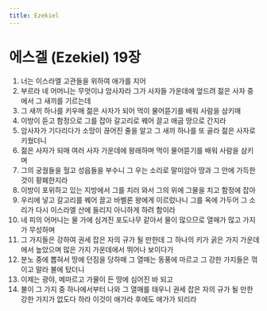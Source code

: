 ```yaml
---
title: Ezekiel
---
```


# 에스겔 (Ezekiel) 19장
1. 너는 이스라엘 고관들을 위하여 애가를 지어
1. 부르라 네 어머니는 무엇이냐 암사자라 그가 사자들 가운데에 엎드려 젊은 사자 중에서 그 새끼를 기르는데
1. 그 새끼 하나를 키우매 젊은 사자가 되어 먹이 물어뜯기를 배워 사람을 삼키매
1. 이방이 듣고 함정으로 그를 잡아 갈고리로 꿰어 끌고 애굽 땅으로 간지라
1. 암사자가 기다리다가 소망이 끊어진 줄을 알고 그 새끼 하나를 또 골라 젊은 사자로 키웠더니
1. 젊은 사자가 되매 여러 사자 가운데에 왕래하며 먹이 물어뜯기를 배워 사람을 삼키며
1. 그의 궁궐들을 헐고 성읍들을 부수니 그 우는 소리로 말미암아 땅과 그 안에 가득한 것이 황폐한지라
1. 이방이 포위하고 있는 지방에서 그를 치러 와서 그의 위에 그물을 치고 함정에 잡아
1. 우리에 넣고 갈고리를 꿰어 끌고 바벨론 왕에게 이르렀나니 그를 옥에 가두어 그 소리가 다시 이스라엘 산에 들리지 아니하게 하려 함이라
1. 네 피의 어머니는 물 가에 심겨진 포도나무 같아서 물이 많으므로 열매가 많고 가지가 무성하며
1. 그 가지들은 강하여 권세 잡은 자의 규가 될 만한데 그 하나의 키가 굵은 가지 가운데에서 높았으며 많은 가지 가운데에서 뛰어나 보이다가
1. 분노 중에 뽑혀서 땅에 던짐을 당하매 그 열매는 동풍에 마르고 그 강한 가지들은 꺾이고 말라 불에 탔더니
1. 이제는 광야, 메마르고 가물이 든 땅에 심어진 바 되고
1. 불이 그 가지 중 하나에서부터 나와 그 열매를 태우니 권세 잡은 자의 규가 될 만한 강한 가지가 없도다 하라 이것이 애가라 후에도 애가가 되리라